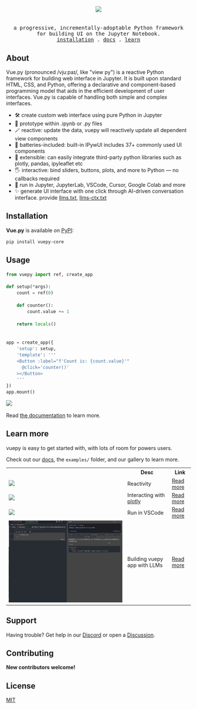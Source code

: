 <h1>
  <p align="center" style="color: #16b8f3">
    <img width="180" src="https://github.com/vuepy/vuepy/blob/master/docs/assets/vuepy-logo.svg?raw=true">
    <!--
    <img src="./docs/assets/vuepy-logo.svg" width="180">
    <img src="https://github.com/vuepy/vuepy/blob/master/docs/assets/vuepy-logo.svg?raw=true"
         alt="vue.py logo." width="120" style="vertical-align: middle"
    >Vue.py
    -->
  </p>
</h1>
<samp>
  <p align="center">
    <span>a progressive, incrementally-adoptable Python framework <br>for building UI on the Jupyter Notebook.</span>
      <br>
      <a href="#installation">installation</a> .
      <a href="https://www.vuepy.org/guide/introduction.html">docs</a> .
      <!--<a href="">discord</a> .-->
      <a href="https://www.vuepy.org/guide/quick-start.html">learn</a>
  </p>
</samp>

## About

Vue.py (pronounced /vjuːpaɪ/, like "view py") is a reactive Python framework for building web interface in Jupyter. It is built upon standard HTML, CSS, and Python, offering a declarative and component-based programming model that aids in the efficient development of user interfaces. Vue.py is capable of handling both simple and complex interfaces.

* 🛠️ create custom web interface using pure Python in Jupyter
* 🤖 prototype within .ipynb or .py files
* 🪄 reactive: update the data, vuepy will reactively update all dependent view components
* 🚀 batteries-included: built-in IPywUI includes 37+ commonly used UI components
* 🧩 extensible: can easily integrate third-party python libraries such as plotly, pandas, ipyleaflet etc
* 🖐️ interactive: bind sliders, buttons, plots, and more to Python — no callbacks required
* 🚀 run in Jupyter, JupyterLab, VSCode, Cursor, Google Colab and more
* ✨ generate UI interface with one click through AI-driven conversation interface. provide [llms.txt](https://www.vuepy.org/llms.txt), [llms-ctx.txt](https://www.vuepy.org/llms-ctx.txt)

## Installation

**Vue.py** is available on [PyPI](https://pypi.org/project/vuepy-core/):

```bash
pip install vuepy-core
```

## Usage

```python
from vuepy import ref, create_app

def setup(*args):
    count = ref(0)
    
    def counter():
        count.value += 1
    
    return locals()


app = create_app({
    'setup': setup,
    'template': '''
    <Button :label="f'Count is: {count.value}'" 
      @click='counter()'
    ></Button>
    '''
})
app.mount()
```

![](https://github.com/vuepy/vuepy/blob/master/docs/assets/readme-demo.gif?raw=true)

Read [the documentation](https://www.vuepy.org/guide/quick-start.html) to learn more.

## Learn more

vuepy is easy to get started with, with lots of room for powers users.

Check out our [docs](https://www.vuepy.org/guide/introduction.html), the `examples/` folder, and our gallery to learn more.

<table>
  <tr>
    <th></th> <th>Desc</th> <th>Link</th>
  </tr>
  <tr>
    <td><img src="https://github.com/vuepy/vuepy/blob/master/docs/assets/readme-demo.gif?raw=true" with='389px'></td>
    <td>Reactivity</td>
    <td><a target="_blank" href="https://www.vuepy.org/guide/essentials/reactivity-fundamentals.html">Read more</a> </td>
  </tr>
  <tr>
    <td><img src='https://github.com/vuepy/vuepy/blob/master/docs/assets/plotly.gif?raw=true' with='389px'></td>
    <td>Interacting with <a target="_blank" href="https://plotly.com/python/">plotly</a></td>
    <td><a target="_blank" href="https://www.vuepy.org/ipywui/display.html#%E9%9B%86%E6%88%90-plotly-%E7%BB%98%E5%9B%BE%E7%BB%84%E4%BB%B6">Read more</a> </td>
  </tr>
  <tr>
    <td><img src='https://github.com/vuepy/vuepy/blob/master/docs/assets/run-in-vscode.gif?raw=true' with='389px'></td>
    <td>Run in VSCode</td>
    <td><a target="_blank" href="https://marketplace.visualstudio.com/items?itemName=ms-toolsai.jupyter">Read more</a> </td>
  </tr>
  <tr>
    <td><img src='https://github.com/vuepy/vuepy/blob/master/docs/assets/cursor_10fps.gif?raw=true' with='389px'></td>
    <td>Building vuepy app with LLMs</td>
    <td><a target="_blank" href="https://www.vuepy.org/guide/build-vuepy-withs-llms.html">Read more</a> </td>
  </tr>
</table>


## Support

Having trouble? Get help in our [Discord](https://discord.gg/) or open
a [Discussion](https://github.com/vuepy/vuepy/issues/new).

## Contributing

**New contributors welcome!** 
<!--Check out our
[Contributors Guide](./CONTRIBUTING.md) for help getting started.

Join us on [Discord](https://discord.gg/) to meet other maintainers.
We'll help you get your first contribution in no time!
-->

<!--
## Citation

If you use **vuepy** in your work, please consider citing the following
publications:

Our [JOSS paper](https://joss.theoj.org/papers/10.21105/joss.06939) describing
the overall project and vision:

```bibtex
@article{manz2024anywidget,
  title = {anywidget: reusable widgets for interactive analysis and visualization in computational notebooks},
  volume = {9},
  url = {https://doi.org/10.21105/joss.06939},
  doi = {10.21105/joss.06939},
  number = {102},
  journal = {Journal of Open Source Software},
  author = {Manz, Trevor and Abdennur, Nezar and Gehlenborg, Nils},
  year = {2024},
  note = {Publisher: The Open Journal},
  pages = {6939},
}
```

Our [SciPy paper](https://proceedings.scipy.org/articles/NRPV2311), detailing
the motivation and approach behind Jupyter Widget ecosystem compatability:

```bibtex
@inproceedings{manz2024notebooks,
  title = {Any notebook served: authoring and sharing reusable interactive widgets},
  copyright = {https://creativecommons.org/licenses/by/4.0/},
  url = {https://doi.curvenote.com/10.25080/NRPV2311},
  doi = {10.25080/NRPV2311},
  urldate = {2024-10-07},
  booktitle = {Proceedings of the 23rd {Python} in {Science} {Conference}},
  author = {Manz, Trevor and Gehlenborg, Nils and Abdennur, Nezar},
  month = jul,
  year = {2024},
}
```
-->

## License

[MIT](https://github.com/vuepy/vuepy/blob/master/LICENSE)